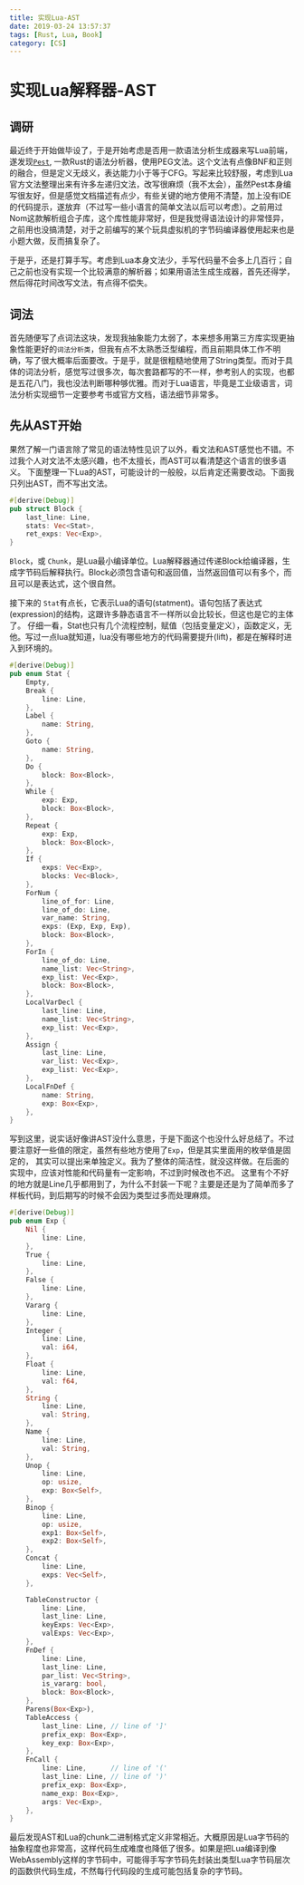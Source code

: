 ```yaml
---
title: 实现Lua-AST
date: 2019-03-24 13:57:37
tags: [Rust, Lua, Book]
category: [CS]
---
```


# 实现Lua解释器-AST

## 调研

最近终于开始做毕设了，于是开始考虑是否用一款语法分析生成器来写Lua前端，遂发现[`Pest`](https://pest.rs/), 一款Rust的语法分析器，使用PEG文法。这个文法有点像BNF和正则的融合，但是定义无歧义，表达能力小于等于CFG。写起来比较舒服，考虑到Lua官方文法整理出来有许多左递归文法，改写很麻烦（我不太会），虽然Pest本身编写很友好，但是感觉文档描述有点少，有些关键的地方使用不清楚，加上没有IDE的代码提示，遂放弃（不过写一些小语言的简单文法以后可以考虑）。之前用过Nom这款解析组合子库，这个库性能非常好，但是我觉得语法设计的非常怪异，之前用也没搞清楚，对于之前编写的某个玩具虚拟机的字节码编译器使用起来也是小题大做，反而搞复杂了。

于是乎，还是打算手写。考虑到Lua本身文法少，手写代码量不会多上几百行；自己之前也没有实现一个比较满意的解析器；如果用语法生成生成器，首先还得学，然后得花时间改写文法，有点得不偿失。

<!-- more -->

## 词法

首先随便写了点词法这块，发现我抽象能力太弱了，本来想多用第三方库实现更抽象性能更好的`词法分析类`，但我有点不太熟悉泛型编程，而且前期具体工作不明确，写了很大概率后面要改。于是乎，就是很粗糙地使用了String类型。而对于具体的词法分析，感觉写过很多次，每次套路都写的不一样，参考别人的实现，也都是五花八门，我也没法判断哪种够优雅。而对于Lua语言，毕竟是工业级语言，词法分析实现细节一定要参考书或官方文档，语法细节非常多。

## 先从AST开始

果然了解一门语言除了常见的语法特性见识了以外，看文法和AST感觉也不错。不过我个人对文法不太感兴趣，也不太擅长，而AST可以看清楚这个语言的很多语义。
下面整理一下Lua的AST，可能设计的一般般，以后肯定还需要改动。下面我只列出AST，而不写出文法。

```rust
#[derive(Debug)]
pub struct Block {
    last_line: Line,
    stats: Vec<Stat>,
    ret_exps: Vec<Exp>,
}
```
`Block`，或 `Chunk`，是Lua最小编译单位。Lua解释器通过传递Block给编译器，生成字节码后解释执行。Block必须包含语句和返回值，当然返回值可以有多个，而且可以是表达式，这个很自然。


接下来的 `Stat`有点长，它表示Lua的语句(statment)。语句包括了表达式(expression)的结构，这跟许多静态语言不一样所以会比较长，但这也是它的主体了。
仔细一看，Stat也只有几个流程控制，赋值（包括变量定义），函数定义，无他。写过一点lua就知道，lua没有哪些地方的代码需要提升(lift)，都是在解释时进入到环境的。

```rust
#[derive(Debug)]
pub enum Stat {
    Empty,
    Break {
        line: Line,
    },
    Label {
        name: String,
    },
    Goto {
        name: String,
    },
    Do {
        block: Box<Block>,
    },
    While {
        exp: Exp,
        block: Box<Block>,
    },
    Repeat {
        exp: Exp,
        block: Box<Block>,
    },
    If {
        exps: Vec<Exp>,
        blocks: Vec<Block>,
    },
    ForNum {
        line_of_for: Line,
        line_of_do: Line,
        var_name: String,
        exps: (Exp, Exp, Exp),
        block: Box<Block>,
    },
    ForIn {
        line_of_do: Line,
        name_list: Vec<String>,
        exp_list: Vec<Exp>,
        block: Box<Block>,
    },
    LocalVarDecl {
        last_line: Line,
        name_list: Vec<String>,
        exp_list: Vec<Exp>,
    },
    Assign {
        last_line: Line,
        var_list: Vec<Exp>,
        exp_list: Vec<Exp>,
    },
    LocalFnDef {
        name: String,
        exp: Box<Exp>,
    },
}
```

写到这里，说实话好像讲AST没什么意思，于是下面这个也没什么好总结了。不过要注意好一些值的限定，虽然有些地方使用了`Exp`，但是其实里面用的枚举值是固定的，
其实可以提出来单独定义。我为了整体的简洁性，就没这样做。在后面的实现中，应该对性能和代码量有一定影响，不过到时候改也不迟。
这里有个不好的地方就是Line几乎都用到了，为什么不封装一下呢？主要是还是为了简单而多了样板代码，到后期写的时候不会因为类型过多而处理麻烦。

```rust
#[derive(Debug)]
pub enum Exp {
    Nil {
        line: Line,
    },
    True {
        line: Line,
    },
    False {
        line: Line,
    },
    Vararg {
        line: Line,
    },
    Integer {
        line: Line,
        val: i64,
    },
    Float {
        line: Line,
        val: f64,
    },
    String {
        line: Line,
        val: String,
    },
    Name {
        line: Line,
        val: String,
    },
    Unop {
        line: Line,
        op: usize,
        exp: Box<Self>,
    },
    Binop {
        line: Line,
        op: usize,
        exp1: Box<Self>,
        exp2: Box<Self>,
    },
    Concat {
        line: Line,
        exps: Vec<Self>,
    },

    TableConstructor {
        line: Line,
        last_line: Line,
        keyExps: Vec<Exp>,
        valExps: Vec<Exp>,
    },
    FnDef {
        line: Line,
        last_line: Line,
        par_list: Vec<String>,
        is_vararg: bool,
        block: Box<Block>,
    },
    Parens(Box<Exp>),
    TableAccess {
        last_line: Line, // line of ']'
        prefix_exp: Box<Exp>,
        key_exp: Box<Exp>,
    },
    FnCall {
        line: Line,      // line of '('
        last_line: Line, // line of ')'
        prefix_exp: Box<Exp>,
        name_exp: Box<Exp>,
        args: Vec<Exp>,
    },
}
```

最后发现AST和Lua的chunk二进制格式定义非常相近。大概原因是Lua字节码的抽象程度也非常高，这样代码生成难度也降低了很多。如果是把Lua编译到像WebAssembly这样的字节码中，可能得手写字节码先封装出类型Lua字节码层次的函数供代码生成，不然每行代码段的生成可能包括复杂的字节码。